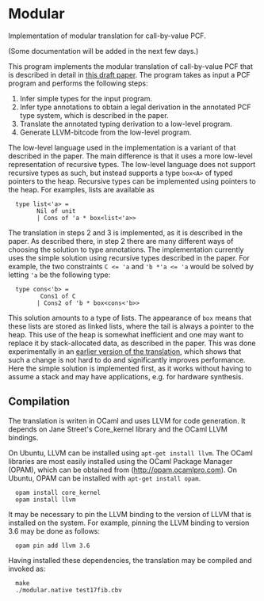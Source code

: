# Modular
Implementation of modular translation for call-by-value PCF.

(Some documentation will be added in the next few days.)

This program implements the modular translation of call-by-value PCF
that is described in detail in
[this draft paper](http://www2.tcs.ifi.lmu.de/~schoepp/Docs/modular.pdf).
The program takes as input a PCF program and performs the following steps:

  1. Infer simple types for the input program.
  2. Infer type annotations to obtain a legal derivation in the
     annotated PCF type system, which is described in the paper.
  3. Translate the annotated typing derivation to a low-level program.
  4. Generate LLVM-bitcode from the low-level program.

The low-level language used in the implementation is a variant of that described in the paper. The main difference is that it uses a more low-level
representation of recursive types. The low-level language does not support recursive types as such, but instead supports a type `box<A>` of typed
pointers to the heap. Recursive types can be implemented using pointers to the heap. For examples, lists are available as
```
  type list<'a> =
        Nil of unit
        | Cons of 'a * box<list<'a>>
```

The translation in steps 2 and 3 is implemented, as it is described in the paper. As described there, in step 2 there are many different ways of choosing
the solution to type annotations. The implementation currently uses the simple solution using recursive types described in the paper. For example, the two
constraints `C <= 'a` and `'b *'a <= 'a` would be solved by letting `'a` be the following type:
```
  type cons<'b> =
         Cons1 of C
        | Cons2 of 'b * box<cons<'b>>
```
This solution amounts to a type of lists. The appearance of `box` means that these lists are stored as linked lists, where the tail is always a pointer to
the heap. This use of the heap is somewhat inefficient and one may want to replace it by stack-allocated data, as described in the paper. This was done
experimentally in an [earlier version of the translation](https://github.com/uelis/cbv2int), which shows that such a change is not hard to do and significantly improves
performance. Here the simple solution is implemented first, as it works without having to assume a stack and may have applications, e.g. for hardware synthesis.


## Compilation

The translation is writen in OCaml and uses LLVM for code generation. It depends on Jane Street's Core_kernel library and the OCaml LLVM bindings.

On Ubuntu, LLVM can be installed using `apt-get install llvm`. The OCaml
libraries are most easily installed using the OCaml Package Manager (OPAM),
which can be obtained from (http://opam.ocamlpro.com). On Ubuntu, OPAM can be installed with `apt-get install opam`.

```
  opam install core_kernel
  opam install llvm
```

It may be necessary to pin the LLVM binding to the version of LLVM that is
installed on the system. For example, pinning the LLVM binding to version 3.6 may be done as follows:

```
  opam pin add llvm 3.6
```

Having installed these dependencies, the translation may be compiled and invoked as:

```
  make
  ./modular.native test17fib.cbv
```

